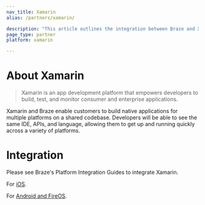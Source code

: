 ```yaml
---
nav_title: Xamarin
alias: /partners/xamarin/

description: "This article outlines the integration between Braze and Xamarin, an app development platform that empowers developers to build, test, and monitor consumer and enterprise applications."
page_type: partner
platform: xamarin

---
```


# About Xamarin

> Xamarin is an app development platform that empowers developers to build, test, and monitor consumer and enterprise applications.

Xamarin and Braze enable customers to build native applications for multiple platforms on a shared codebase. Developers will be able to see the same IDE, APIs, and language, allowing them to get up and running quickly across a variety of platforms.

# Integration

Please see Braze's Platform Integration Guides to integrate Xamarin.

For [iOS]({{site.baseurl}}/developer_guide/platform_integration_guides/xamarin/ios/sdk_integration/).

For [Android and FireOS]({{site.baseurl}}/developer_guide/platform_integration_guides/xamarin/android_and_fireos/initial_sdk_setup/).
